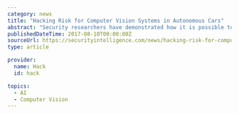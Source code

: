 ```yaml
---
category: news
title: "Hacking Risk for Computer Vision Systems in Autonomous Cars"
abstract: "Security researchers have demonstrated how it is possible to use stickers to get computer vision systems in autonomous vehicles to wrongly identify road signs. Researchers from the University of Washington and other schools recently published a paper that ..."
publishedDateTime: 2017-08-10T00:00:00Z
sourceUrl: https://securityintelligence.com/news/hacking-risk-for-computer-vision-systems-in-autonomous-cars/
type: article

provider:
  name: Hack
  id: hack

topics:
  - AI
  - Computer Vision
---
```

